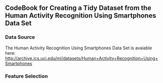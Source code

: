 ## CodeBook for Creating a Tidy Dataset from the Human Activity Recognition Using Smartphones Data Set

### Data Source
The Human Activity Recognition Using Smartphones Data Set is avaiable here: http://archive.ics.uci.edu/ml/datasets/Human+Activity+Recognition+Using+Smartphones

### Feature Selection 

